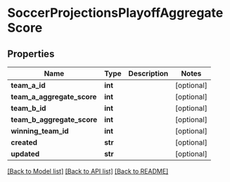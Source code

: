 # SoccerProjectionsPlayoffAggregateScore

## Properties
Name | Type | Description | Notes
------------ | ------------- | ------------- | -------------
**team_a_id** | **int** |  | [optional] 
**team_a_aggregate_score** | **int** |  | [optional] 
**team_b_id** | **int** |  | [optional] 
**team_b_aggregate_score** | **int** |  | [optional] 
**winning_team_id** | **int** |  | [optional] 
**created** | **str** |  | [optional] 
**updated** | **str** |  | [optional] 

[[Back to Model list]](../README.md#documentation-for-models) [[Back to API list]](../README.md#documentation-for-api-endpoints) [[Back to README]](../README.md)

